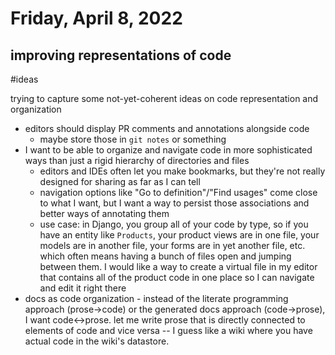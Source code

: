 # Friday, April 8, 2022

## improving representations of code

#ideas

trying to capture some not-yet-coherent ideas on code representation and organization

- editors should display PR comments and annotations alongside code
  - maybe store those in `git notes` or something
- I want to be able to organize and navigate code in more sophisticated ways than just a rigid hierarchy of directories and files
  - editors and IDEs often let you make bookmarks, but they're not really designed for sharing as far as I can tell
  - navigation options like "Go to definition"/"Find usages" come close to what I want, but I want a way to persist those associations and better ways of annotating them
  - use case: in Django, you group all of your code by type, so if you have an entity like `Products`, your product views are in one file, your models are in another file, your forms are in yet another file, etc. which often means having a bunch of files open and jumping between them. I would like a way to create a virtual file in my editor that contains all of the product code in one place so I can navigate and edit it right there
- docs as code organization - instead of the literate programming approach (prose->code) or the generated docs approach (code->prose), I want code<->prose. let me write prose that is directly connected to elements of code and vice versa -- I guess like a wiki where you have actual code in the wiki's datastore.